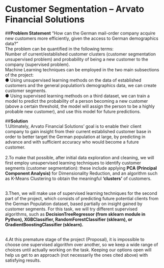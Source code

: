 # Customer Segmentation – Arvato Financial Solutions

##**Problem Statement**
“How can the German mail-order company acquire new customers more efficiently, given the access to German demographics data?”<br/>
The problem can be quantified in the following terms:<br/>
Number of current/established customer clusters (customer segmentation unsupervised problem) and probability of being a new customer to the company (supervised problem).<br/>
Machine Learning techniques can be employed in the two main subsections of the project:<br/>
● Using unsupervised learning methods on the data of established customers and the general population’s demographics data, we can create customer segments.<br/>
● Using supervised learning methods on a third dataset, we can train a model to predict the probability of a person becoming a new customer (above a certain threshold, the model will assign the person to be a highly probable new customer), and use this model for future predictions.<br/>

##**Solution**<br />
1.Ultimately, Arvato Financial Solutions’ goal is to enable their client company to gain insight from their current established customer base in order to better target the German population at large, by predicting in advance and with sufficient accuracy who would become a future customer.<br />
<br />
2.To make that possible, after initial data exploration and cleaning, we will first employ unsupervised learning techniques to identify customer segments (customer segmentation): these include applying **PCA (Principal Component Analysis)** for Dimensionality Reduction, and an algorithm such as K-Means Clustering to obtain the meaningful **‘clusters’** of customers.<br />
<br />

3.Then, we will make use of supervised learning techniques for the second part of the project, which consists of predicting future potential clients from the German Population dataset, based partially on insight gained by customer segments. For this task, we will try different supervised
algorithms, such as **DecisionTreeRegressor (from sklearn module in Python), XGBClassifier, RandomForestClassifier (sklearn), or GradientBoostingClassifier (sklearn).**<br />

<br />
4.At this premature stage of the project (Proposal), it is impossible to choose one supervised algorithm over another, so we keep a wide range of choices until actually working on the task. Keeping our options open will help us get to an approach (not necessarily the ones cited above) with satisfying results.<br />
